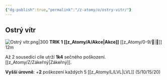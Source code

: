 ```yaml
---
{"dg-publish":true,"permalink":"/z-atomy/o/ostry-vitr/"}
---
```


## Ostrý vítr
![Ostrý vítr.png|300](/img/user/z_img/Ostr%C3%BD%20v%C3%ADtr.png)
**TRIK**
**1 [[z_Atomy/A/Akce\|Akce]]**
[[z_Atomy/0-9/🏹\|🏹]] 12m

Až 2 sousedící cíle utrží **1k4** sečného poškození. [[z_Atomy/Z/Zákeřný\|Zákeřný]].

**Vyšší úrovně**: +**2** poškození každých 5 [[z_Atomy/L/LVL\|LVL]] (5/10/15/20)